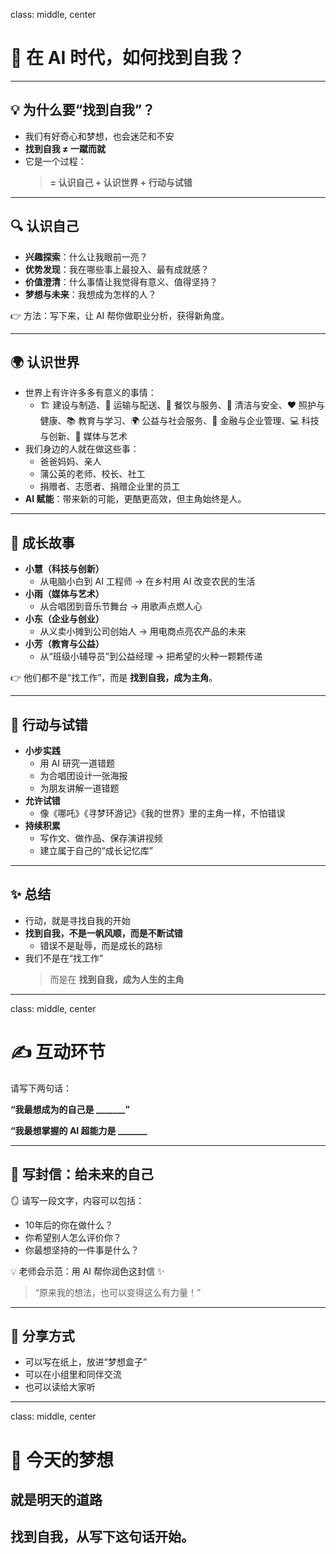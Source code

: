 class: middle, center

# 🌟 在 AI 时代，如何找到自我？

---

## 💡 为什么要“找到自我”？

* 我们有好奇心和梦想，也会迷茫和不安
* **找到自我 ≠ 一蹴而就**
* 它是一个过程：
  > **= 认识自己 + 认识世界 + 行动与试错**

---

## 🔍 认识自己

* **兴趣探索**：什么让我眼前一亮？
* **优势发现**：我在哪些事上最投入、最有成就感？
* **价值澄清**：什么事情让我觉得有意义、值得坚持？
* **梦想与未来**：我想成为怎样的人？

👉 方法：写下来，让 AI 帮你做职业分析，获得新角度。

---

## 🌍 认识世界

* 世界上有许许多多有意义的事情：
  * 🏗️ 建设与制造、🚚 运输与配送、🍜 餐饮与服务、🧹 清洁与安全、❤️ 照护与健康、📚 教育与学习、🌍 公益与社会服务、💼 金融与企业管理、💻 科技与创新、🎨 媒体与艺术
* 我们身边的人就在做这些事：
  * 爸爸妈妈、亲人
  * 蒲公英的老师、校长、社工
  * 捐赠者、志愿者、捐赠企业里的员工
* **AI 赋能**：带来新的可能，更酷更高效，但主角始终是人。

---

## 🌟 成长故事

* **小慧（科技与创新）**
  * 从电脑小白到 AI 工程师 → 在乡村用 AI 改变农民的生活
* **小雨（媒体与艺术）**
  * 从合唱团到音乐节舞台 → 用歌声点燃人心
* **小东（企业与创业）**
  * 从义卖小摊到公司创始人 → 用电商点亮农产品的未来
* **小芳（教育与公益）**
  * 从“班级小辅导员”到公益经理 → 把希望的火种一颗颗传递

👉 他们都不是“找工作”，而是 **找到自我，成为主角**。

---

## 🎲 行动与试错

* **小步实践**
  * 用 AI 研究一道错题
  * 为合唱团设计一张海报
  * 为朋友讲解一道错题
* **允许试错**
  * 像《哪吒》《寻梦环游记》《我的世界》里的主角一样，不怕错误
* **持续积累**
  * 写作文、做作品、保存演讲视频
  * 建立属于自己的“成长记忆库”

---

## ✨ 总结

* 行动，就是寻找自我的开始
* **找到自我，不是一帆风顺，而是不断试错**
  * 错误不是耻辱，而是成长的路标
* 我们不是在“找工作”
  > 而是在 **找到自我，成为人生的主角**

---
class: middle, center

# ✍️ 互动环节

请写下两句话：

**“我最想成为的自己是 _______”**

**“我最想掌握的 AI 超能力是 _______**

---

## 💌 写封信：给未来的自己

🪞 请写一段文字，内容可以包括：

* 10年后的你在做什么？
* 你希望别人怎么评价你？
* 你最想坚持的一件事是什么？

💡 老师会示范：用 AI 帮你润色这封信 ✨

> “原来我的想法，也可以变得这么有力量！”

---

## 💌 分享方式

- 可以写在纸上，放进“梦想盒子”
- 可以在小组里和同伴交流
- 也可以读给大家听

---

class: middle, center

# 🌈 今天的梦想

## 就是明天的道路

## **找到自我，从写下这句话开始。**